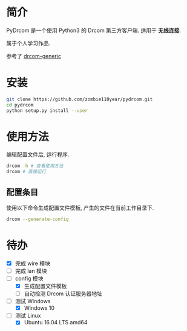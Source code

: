 # 简介

PyDrcom 是一个使用 Python3 的 Drcom 第三方客户端. 适用于 **无线连接**.

属于个人学习作品.

参考了 [drcom-generic](https://github.com/drcoms/drcom-generic/)

# 安装

```sh
git clone https://github.com/zombie110year/pydrcom.git
cd pydrcom
python setup.py install --user
```

# 使用方法

编辑配置文件后, 运行程序.

```sh
drcom -h # 查看使用方法
drcom # 直接运行
```

## 配置条目

使用以下命令生成配置文件模板, 产生的文件在当前工作目录下.

```sh
drcom --generate-config
```

# 待办

- [x] 完成 wire 模块
- [ ] 完成 lan 模块
- [ ] config 模块
    - [x] 生成配置文件模板
    - [ ] 自动检测 Drcom 认证服务器地址
- [ ] 测试 Windows
    - [x] Windows 10
- [ ] 测试 Linux
    - [x] Ubuntu 16.04 LTS amd64
